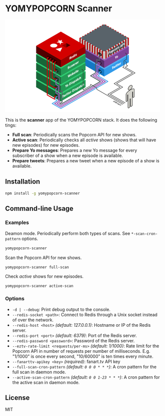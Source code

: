 YOMYPOPCORN Scanner
===================

![stack](./images/yomypopcorn-architecture.png)

This is the **scanner** app of the YOMYPOPCORN stack. It does the following tings:

 - **Full scan**: Periodically scans the Popcorn API for new shows.
 - **Active scan**: Periodically checks all *active* shows (shows that will have new episodes) for new episodes.
 - **Prepare Yo messages**: Prepares a new Yo message for every subscriber of a show when a new episode is available.
 - **Prepare tweets**: Prepares a new tweet when a new episode of a show is available.

## Installation

```sh
npm install -g yomypopcorn-scanner
```

## Command-line Usage

### Examples

Deamon mode. Periodically perform both types of scans. See `*-scan-cron-pattern` options.

```sh
yomypopcorn-scanner
```

Scan the Popcorn API for new shows.

```sh
yomypopcorn-scanner full-scan
```

Check *active* shows for new episodes.

```sh
yomypopcorn-scanner active-scan
```

### Options

 - `-d | --debug`: Print debug output to the console.
 - `--redis-socket <path>`: Connect to Redis through a Unix socket instead of over the network.
 - `--redis-host <host>`  *(default: 127.0.0.1)*: Hostname or IP of the Redis server.
 - `--redis-port <port>` *(default: 6379)*: Port of the Redis server.
 - `--redis-password <password>`: Password of the Redis server.
 - `--eztv-rate-limit <requests/per-ms>` *(default: 1/1000)*: Rate limit for the Popcorn API in number of requests per number of milliseconds. E.g. "1/1000" is once every second, "10/60000" is ten times every minute.
 - `--fanarttv-apikey <key>` *(required)*: fanart.tv API key
 - `--full-scan-cron-pattern` *(default: `0 0 0 * * *`)*: A cron pattern for the full scan in daemon mode.
 - `--active-scan-cron-pattern` *(default: `0 0 1-23 * * *`)*: A cron pattern for the active scan in daemon mode.


## License

MIT
